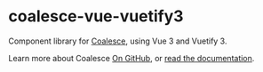 # coalesce-vue-vuetify3

Component library for [Coalesce](https://github.com/IntelliTect/Coalesce), using Vue 3 and Vuetify 3.

Learn more about Coalesce [On GitHub](https://github.com/IntelliTect/Coalesce), or [read the documentation](https://coalesce.intellitect.com/stacks/vue/coalesce-vue-vuetify/overview.html).
